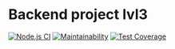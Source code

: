 # Backend project lvl3

[![Node.js CI](https://github.com/ggrelaxi/frontend-project-lvl2/workflows/Node.js%20CI/badge.svg)](https://github.com/ggrelaxi/frontend-project-lvl2/actions)
[![Maintainability](https://api.codeclimate.com/v1/badges/07132c231671b7b659b2/maintainability)](https://codeclimate.com/github/ggrelaxi/backend-project-lvl3/maintainability)
[![Test Coverage](https://api.codeclimate.com/v1/badges/07132c231671b7b659b2/test_coverage)](ttps://codeclimate.com/github/ggrelaxi/backend-project-lvl3/test_coverage)